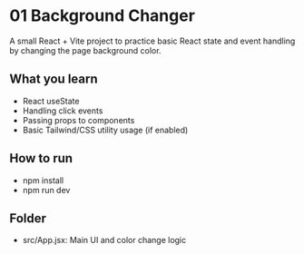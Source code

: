 # 01 Background Changer

A small React + Vite project to practice basic React state and event handling by changing the page background color.

## What you learn
- React useState
- Handling click events
- Passing props to components
- Basic Tailwind/CSS utility usage (if enabled)

## How to run
- npm install
- npm run dev

## Folder
- src/App.jsx: Main UI and color change logic
